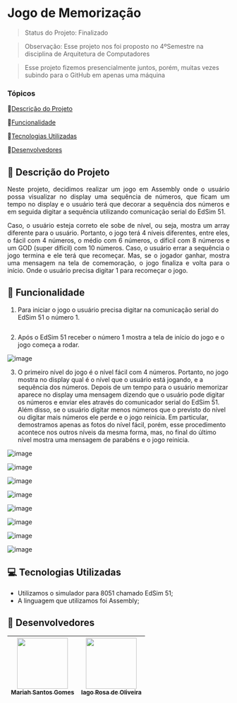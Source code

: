 # Jogo de Memorização

> Status do Projeto: Finalizado

> Observação: Esse projeto nos foi proposto no 4ºSemestre na disciplina de Arquitetura de Computadores

> Esse projeto fizemos presencialmente juntos, porém, muitas vezes subindo para o GitHub em apenas uma máquina

### Tópicos
🔹[Descrição do Projeto](#pencil-descrição-do-projeto)

🔹[Funcionalidade](#mag_right-funcionalidade)

🔹[Tecnologias Utilizadas](#computer-tecnologias-utilizadas)

🔹[Desenvolvedores](#busts_in_silhouette-desenvolvedores)

## :pencil: Descrição do Projeto

<div align="justify">
	
Neste projeto, decidimos realizar um jogo em Assembly onde o usuário possa visualizar no display uma sequência de números, que ficam um tempo no display e o usuário terá que decorar a sequência dos números e em seguida digitar a sequência utilizando comunicação serial do EdSim 51. 
	
Caso, o usuário esteja correto ele sobe de nível, ou seja, mostra um array diferente para o usuário. Portanto, o jogo terá 4 níveis diferentes, entre eles, o fácil com 4 números, o médio com 6 números, o díficil com 8 números e um GOD (super díficil) com 10 números. Caso, o usuário errar a sequência o jogo termina e ele terá que recomeçar. Mas, se o jogador ganhar, mostra uma mensagem na tela de comemoração, o jogo finaliza e volta para o início. Onde o usuário precisa digitar 1 para recomeçar o jogo. 	

</div>

## :mag_right: Funcionalidade
1. Para iniciar o jogo o usuário precisa digitar na comunicação serial do EdSim 51 o número 1.
   
<div align="center">
	<img src"https://github.com/Mariah-Gomes/ProjetoAssembly/assets/141663285/5a8a35b6-d47e-4a52-9e22-dfcb11d7e1dd"/>
</div>

2. Após o EdSim 51 receber o número 1 mostra a tela de início do jogo e o jogo começa a rodar. 

![image](https://github.com/Mariah-Gomes/ProjetoAssembly/assets/141663285/efc76219-2780-4e4e-9862-1094d848f83c)

3. O primeiro nível do jogo é o nível fácil com 4 números. Portanto, no jogo mostra no display qual é o nível que o usuário está jogando, e a sequência dos números. Depois de um tempo para o usuário memorizar aparece no display uma mensagem dizendo que o usuário pode digitar os números e enviar eles através do comunicador serial do EdSim 51. Além disso, se o usuário digitar menos números que o previsto do nível ou digitar mais números ele perde e o jogo reinicia.  Em particular, demostramos apenas as fotos do nível fácil, porém, esse procedimento acontece nos outros níveis da mesma forma, mas, no final do último nível mostra uma mensagem de parabéns e o jogo reinicia.

![image](https://github.com/Mariah-Gomes/ProjetoAssembly/assets/141663285/bfd04a03-b8fe-4c30-8299-59765c742176)

![image](https://github.com/Mariah-Gomes/ProjetoAssembly/assets/141663285/2aaea003-79f6-498a-adb9-8231419e196d)

![image](https://github.com/Mariah-Gomes/ProjetoAssembly/assets/141663285/f175afe0-4b1a-4e8b-88b3-3473ccb26fc0)

![image](https://github.com/Mariah-Gomes/ProjetoAssembly/assets/141663285/4b20288e-a159-4621-9570-f06758316f29)

![image](https://github.com/Mariah-Gomes/ProjetoAssembly/assets/141663285/0f363ff9-038c-474b-9a65-970caf0218a0)

![image](https://github.com/Mariah-Gomes/ProjetoAssembly/assets/141663285/8a4c8edf-e8f3-44fd-9d4f-a7b4b06da800)

![image](https://github.com/Mariah-Gomes/ProjetoAssembly/assets/141663285/1fd8c7c5-9e71-48d4-a388-bb0682efa8d5)

![image](https://github.com/Mariah-Gomes/ProjetoAssembly/assets/141663285/b4cb5325-dbae-414d-bca4-6bbb5250846d)

## :computer: Tecnologias Utilizadas
- Utilizamos o simulador para 8051 chamado EdSim 51;
- A linguagem que utilizamos foi Assembly;

## :busts_in_silhouette: Desenvolvedores
| [<img loading="lazy" src="https://github.com/Mariah-Gomes/ProjetoCompMovel1/assets/141663285/e6827fd1-d8fe-4740-b6fc-fbbfccd05752" width=115><br><sub>Mariah Santos Gomes</sub>](https://github.com/Mariah-Gomes) | [<img loading="lazy" src="https://github.com/Mariah-Gomes/ProjetoCompMovel1/assets/141663285/66d7e656-b9e4-43b7-94fa-931b736df881" width=115><br><sub>Iago Rosa de Oliveira</sub>](https://github.com/iagorosa28) |
| :---: | :---: |
